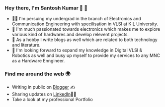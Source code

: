 ### Hey there, I'm Santosh Kumar 👋 🤖

<!--
**santosh2407/santosh2407** is a ✨ _special_ ✨ repository because its `README.md` (this file) appears on your GitHub profile.

Here are some ideas to get you started:

- 🔭 I’m currently working on ...
- 🌱 I’m currently learning ...
- 👯 I’m looking to collaborate on ...
- 🤔 I’m looking for help with ...
- 💬 Ask me about ...
- 📫 How to reach me: ...
- 😄 Pronouns: ...
- ⚡ Fun fact: ...
-->
- 🧑‍🎓 I'm persuing my undergrad in the branch of Electronics and Communication Engineering with specilisation in VLSI at K L University.
- 🔭 I'm much passionated towards electronics which makes me to explore various kind of hardwares and develop relevent projects.
- 💬 As a hobby I write blogs as well which are related to both technology and literature. 
- 🌱 I'm looking forward to expand my knowledge in Digital VLSI & Robotics as well and busy up myself to provide my services to any MNC as a Hardware Enngineer.
### Find me around the web 🌍
-  Writing in public on [Blogger](https://esukapallisantosh.blogspot.com/) ✍️
-  Sharing updates on [LinkedIn](https://www.linkedin.com/in/e-santosh-kumar-89568720a/)👨‍💻
- Take a look at my professional Portfolio
